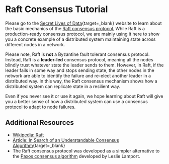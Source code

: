   Raft Consensus Tutorial
=======================

  Please go to the [Secret Lives of Data](http://thesecretlivesofdata.com/raft/){target=_blank} website to learn about the basic mechanics of the [Raft consensus protocol.](https://en.wikipedia.org/wiki/Raft_(algorithm){target=_blank}) While Raft is a production-ready consensus protocol, we are mainly using it here to show you a concrete example of a distributed system maintaining state across different nodes in a network.

 Please note, Raft is **not** a Byzantine fault tolerant consensus protocol. Instead, Raft is a **leader-led** consensus protocol, meaning all the nodes blindly trust whatever state the leader sends to them. However, in Raft, if the leader fails in some way and stops sending state, the other nodes in the network are able to identify the failure and re-elect another leader in a distributed way. In this way, the Raft consensus mechanism shows how a distributed system can replicate state in a resilient way.

 Even if you never see it or use it again, we hope learning about Raft will give you a better sense of how a distributed system can use a consensus protocol to adapt to node failures. 

 Additional Resources
--------------------

 * [Wikipedia: Raft](https://en.wikipedia.org/wiki/Raft_(algorithm){target=_blank})
* [Article: In Search of an Understandable Consensus Algorithm](https://raft.github.io/raft.pdf){target=_blank}
* The Raft consensus protocol was developed as a simpler alternative to the [Paxos consensus algorithm](https://en.wikipedia.org/wiki/Paxos_(computer_science){target=_blank}) developed by Leslie Lamport.

 